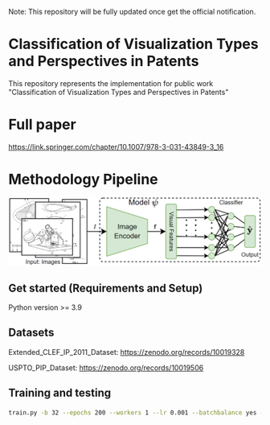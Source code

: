 Note: This repository will be fully updated once get the official notification.

# Classification of Visualization Types and Perspectives in Patents

This repository represents the implementation for public work "Classification of Visualization Types and Perspectives in Patents"

# Full paper
https://link.springer.com/chapter/10.1007/978-3-031-43849-3_16 

# Methodology Pipeline

![model pipeline](media/uniModalPipeline.png)

## Get started (Requirements and Setup)
Python version >= 3.9

## Datasets

Extended_CLEF_IP_2011_Dataset: https://zenodo.org/records/10019328

USPTO_PIP_Dataset: https://zenodo.org/records/10019506

## Training and testing
```bash
train.py -b 32 --epochs 200 --workers 1 --lr 0.001 --batchbalance yes --augmentdata yes --basemodel resnext101_64x4d --featureSize 2048 --featurelayer -1 --imageSize 224 --output ./outputDir

```

